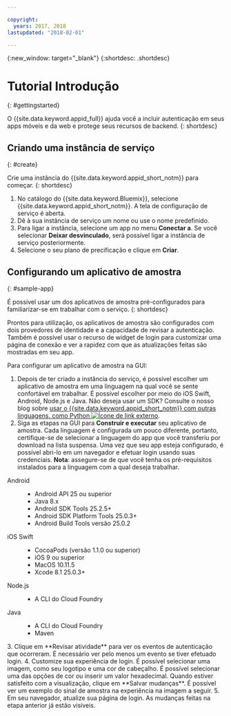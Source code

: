 ```yaml
---

copyright:
  years: 2017, 2018
lastupdated: "2018-02-01"

---
```


{:new_window: target="_blank"}
{:shortdesc: .shortdesc}

# Tutorial Introdução
{: #gettingstarted}

O {{site.data.keyword.appid_full}} ajuda você a incluir autenticação em seus apps móveis e da web e protege seus recursos de backend.
{: shortdesc}

## Criando uma instância de serviço
{: #create}

Crie uma instância do {{site.data.keyword.appid_short_notm}} para começar.
{: shortdesc}

1. No catálogo do {{site.data.keyword.Bluemix}}, selecione {{site.data.keyword.appid_short_notm}}. A tela de configuração de
serviço é aberta.
2. Dê à sua instância de serviço um nome ou use o nome predefinido.
3. Para ligar a instância, selecione um app no menu **Conectar a**. Se você selecionar **Deixar desvinculado**,
será possível ligar a instância de serviço posteriormente.
4. Selecione o seu plano de precificação e clique em **Criar**.

## Configurando um aplicativo de amostra
{: #sample-app}

É possível usar um dos aplicativos de amostra pré-configurados para familiarizar-se em trabalhar com o serviço.
{: shortdesc}

Prontos para utilização, os aplicativos de amostra são configurados com dois provedores de identidade e a capacidade de revisar a autenticação. Também é possível usar o recurso de widget de login para customizar uma página de conexão e ver a rapidez com que as atualizações feitas são mostradas em seu app.

Para configurar um aplicativo de amostra na GUI:

1. Depois de ter criado a instância do serviço, é possível escolher um aplicativo de amostra em uma linguagem na qual você se sente confortável em trabalhar. É possível escolher por meio do iOS Swift, Android, Node.js e Java. Não deseja usar um SDK? Consulte o nosso blog sobre <a href="https://github.com/mnsn/appid-python-flask-example" target="_blank">usar o {{site.data.keyword.appid_short_notm}} com outras linguagens, como Python <img src="../../icons/launch-glyph.svg" alt="Ícone de link externo"></a>.
2. Siga as etapas na GUI para **Construir e executar** seu aplicativo de amostra. Cada linguagem é configurada um pouco diferente, portanto, certifique-se de selecionar a linguagem do app que você transferiu por download na lista suspensa. Uma vez que seu app esteja configurado, é possível abri-lo em um navegador e efetuar login usando suas credenciais.
  **Nota**: assegure-se de que você tenha os pré-requisitos instalados para a linguagem com a qual deseja trabalhar.
  <dl>
    <dt> Android </dt>
      <dd><ul><li> Android API 25 ou superior </li><li> Java 8.x </li><li> Android SDK Tools 25.2.5+ </li><li> Android SDK Platform Tools 25.0.3+ </li><li> Android Build Tools versão 25.0.2 </li></ul></dd>
    <dt> iOS Swift </dt>
      <dd><ul><li> CocoaPods (versão 1.1.0 ou superior) </li><li> iOS 9 ou superior </li><li> MacOS 10.11.5 </li><li> Xcode 8.1 25.0.3+ </li></ul></dd>
    <dt> Node.js </dt>
      <dd><ul><li> A CLI do Cloud Foundry </li></ul></dd>
    <dt> Java </dt>
      <dd><ul><li> A CLI do Cloud Foundry </li><li> Maven </li></ul></dd>
  </dl>
3. Clique em **Revisar atividade** para ver os eventos de autenticação que ocorreram. É necessário ver pelo menos um evento se tiver efetuado login.
4. Customize sua experiência de login. É possível selecionar uma imagem, como seu logotipo e uma cor de cabeçalho. É possível selecionar uma das opções de cor ou inserir um valor hexadecimal. Quando estiver satisfeito com a visualização, clique em **Salvar mudanças**. É possível ver um exemplo do sinal de amostra na experiência na imagem a seguir.
5. Em seu navegador, atualize sua página de login. As mudanças feitas na etapa anterior já estão visíveis.
